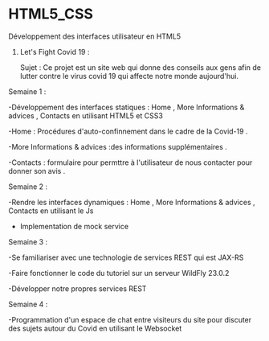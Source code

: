 # HTML5_CSS
Développement des interfaces utilisateur en HTML5 

1. Let's Fight Covid 19 : 
     
      Sujet :
          Ce projet est un site web qui donne des conseils aux gens afin 
          de lutter contre le virus covid 19 qui affecte notre monde aujourd'hui.

  Semaine 1 : 
  
   -Développement des interfaces statiques : Home , More Informations & advices , Contacts 
                  en utilisant HTML5 et CSS3 
                
   -Home : Procédures d'auto-confinnement dans le cadre de la Covid-19 .

   -More Informations & advices :des informations supplémentaires .
                
   -Contacts : formulaire pour permttre à l'utilisateur de nous contacter pour      donner    son avis .

 Semaine 2 : 

   -Rendre les interfaces dynamiques : Home , More Informations & advices , Contacts 
               en utilisant le Js 

  - Implementation de mock service 

  Semaine 3 :

   -Se familiariser avec une technologie de services REST qui est  JAX-RS

   -Faire fonctionner le code du tutoriel sur un serveur WildFly 23.0.2 

   -Développer notre propres services REST
               
 Semaine 4 : 
      
   -Programmation d'un espace de chat entre visiteurs du site pour discuter des sujets autour du Covid en utilisant le Websocket 
